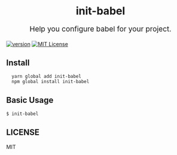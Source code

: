 <h1 align="center">
  init-babel
  <br>
</h1>
<p align="center" style="font-size: 1.2rem;">Help you configure babel for your project.</p>

[![version][version-badge]][package]
[![MIT License][license-badge]][LICENSE]

## Install

```
  yarn global add init-babel
  npm global install init-babel
```

## Basic Usage
```bash
$ init-babel
```

## LICENSE

MIT

[version-badge]: https://img.shields.io/npm/v/init-babel.svg?style=flat-square
[package]: https://www.npmjs.com/package/init-babel
[license-badge]: https://img.shields.io/npm/l/init-babel.svg?style=flat-square
[license]: https://github.com/paypal/init-babel/blob/master/LICENSE